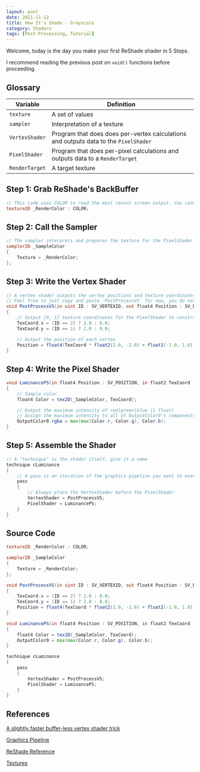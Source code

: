 ```yaml
---
layout: post
date: 2021-11-12
title: How It's Shade - Grayscale
category: Shaders
tags: [Post-Processing, Tutorial]
---
```


Welcome, today is the day you make your first ReShade shader in 5 Steps.

I recommend reading the previous post on `void()` functions before proceeding.

## Glossary

Variable | Definition
-------- | ----------
`texture`      | A set of values
`sampler`      | Interpretation of a texture
`VertexShader` | Program that does does per-vertex calculations and outputs data to the `PixelShader`
`PixelShader`  | Program that does per-pixel calculations and outputs data to a `RenderTarget`
`RenderTarget` | A target texture

## Step 1: Grab ReShade's BackBuffer

```glsl
// This code uses COLOR to read the most recent screen output. You cannot write to COLOR because ReShade does that for us
texture2D _RenderColor : COLOR;
```

## Step 2: Call the Sampler

```glsl
// The sampler interprets and prepares the texture for the PixelShader to read
sampler2D _SampleColor
{
    Texture = _RenderColor;
};
```

## Step 3: Write the Vertex Shader

```glsl
// A vertex shader outputs the vertex positions and texture coordinates the `PixelShader` requires.
// Feel free to just copy and paste `PostProcessVS` for now, you do not need to completely understand this right now
void PostProcessVS(in uint ID : SV_VERTEXID, out float4 Position : SV_POSITION, out float2 TexCoord : TEXCOORD0)
{
    // Output [0, 1] texture coordinates for the PixelShader to construct
    TexCoord.x = (ID == 2) ? 2.0 : 0.0;
    TexCoord.y = (ID == 1) ? 2.0 : 0.0;

    // Output the position of each vertex
    Position = float4(TexCoord * float2(2.0, -2.0) + float2(-1.0, 1.0), 0.0, 1.0);
}
```

## Step 4: Write the Pixel Shader

```glsl
void LuminancePS(in float4 Position : SV_POSITION, in float2 TexCoord : TEXCOORD0, out float4 OutputColor0 : SV_TARGET0)
{
    // Sample color
    float4 Color = tex2D(_SampleColor, TexCoord);

    // Output the maximum intensity of red|green|blue (1 float)
    // Assign the maximum intensity to all of OutputColor0's components
    OutputColor0.rgba = max(max(Color.r, Color.g), Color.b);
}
```

## Step 5: Assemble the Shader

```glsl
// A "technique" is the shader itself, give it a name
technique cLuminance
{
    // A pass is an iteration of the graphics pipeline you want to execute
    pass
    {
        // Always place the VertexShader before the PixelShader
        VertexShader = PostProcessVS;
        PixelShader = LuminancePS;
    }
}
```

## Source Code

```glsl
texture2D _RenderColor : COLOR;

sampler2D _SampleColor
{
    Texture = _RenderColor;
};

void PostProcessVS(in uint ID : SV_VERTEXID, out float4 Position : SV_POSITION, out float2 TexCoord : TEXCOORD0)
{
    TexCoord.x = (ID == 2) ? 2.0 : 0.0;
    TexCoord.y = (ID == 1) ? 2.0 : 0.0;
    Position = float4(TexCoord * float2(2.0, -2.0) + float2(-1.0, 1.0), 0.0, 1.0);
}

void LuminancePS(in float4 Position : SV_POSITION, in float2 TexCoord : TEXCOORD0, out float4 OutputColor0 : SV_TARGET0)
{
    float4 Color = tex2D(_SampleColor, TexCoord);
    OutputColor0 = max(max(Color.r, Color.g), Color.b);
}

technique cLuminance
{
    pass
    {
        VertexShader = PostProcessVS;
        PixelShader = LuminancePS;
    }
}
```

## References

[A slightly faster buffer-less vertex shader trick](https://www.reddit.com/r/gamedev/comments/2j17wk/a_slightly_faster_bufferless_vertex_shader_trick/)

[Graphics Pipeline](https://docs.microsoft.com/en-us/windows/win32/direct3d11/overviews-direct3d-11-graphics-pipeline)

[ReShade Reference](https://github.com/crosire/reshade-shaders/blob/slim/REFERENCE.md)

[Textures](https://docs.microsoft.com/en-us/windows/win32/direct3d11/overviews-direct3d-11-resources-textures#related-topics)
